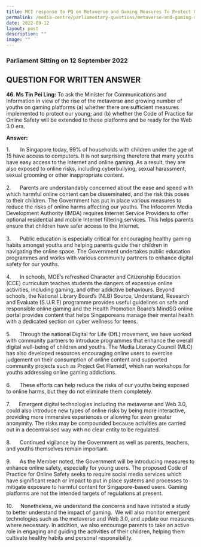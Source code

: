 ```yaml
---
title: MCI response to PQ on Metaverse and Gaming Measures To Protect Our Young
permalink: /media-centre/parliamentary-questions/metaverse-and-gaming-measures-to-protect-our-young/
date: 2022-09-12
layout: post
description: ""
image: ""
---
```

<h3>Parliament Sitting on 12 September 2022</h3>
<h2>QUESTION FOR WRITTEN ANSWER</h2>
<p><strong>46. Ms Tin Pei Ling:</strong>&nbsp;To ask the Minister for Communications and Information in view of the rise of the metaverse and growing number of youths on gaming platforms (a) whether there are sufficient measures implemented to protect our young; and (b) whether the Code of Practice for Online Safety will be extended to these platforms and be ready for the Web 3.0 era.</p>
<p><strong>Answer:</strong></p>
<p>1.<span style="white-space: pre;">		</span>In Singapore today, 99% of households with children under the age of 15 have access to computers. It is not surprising therefore that many youths have easy access to the internet and online gaming. As a result, they are also exposed to online risks, including cyberbullying, sexual harassment, sexual grooming or other inappropriate content.<br>
<br>
2.<span style="white-space: pre;">		</span>Parents are understandably concerned about the ease and speed with which harmful online content can be disseminated, and the risk this poses to their children. The Government has put in place various measures to reduce the risks of online harms affecting our youths. The Infocomm Media Development Authority (IMDA) requires Internet Service Providers to offer optional residential and mobile Internet filtering services. This helps parents ensure that children have safer access to the Internet.&nbsp;<br>
<br>
3.<span style="white-space: pre;">		</span>Public education is especially critical for encouraging healthy gaming habits amongst youths and helping parents guide their children in navigating the online space. The Government undertakes public education programmes and works with various community partners to enhance digital safety for our youths.<br>
<br>
4.<span style="white-space: pre;">		</span>In schools, MOE’s refreshed Character and Citizenship Education (CCE) curriculum teaches students the dangers of excessive online activities, including gaming, and other addictive behaviours. Beyond schools, the National Library Board’s (NLB) Source, Understand, Research and Evaluate (S.U.R.E) programme provides useful guidelines on safe and responsible online gaming and the Health Promotion Board’s MindSG online portal provides content that helps Singaporeans manage their mental health with a dedicated section on cyber wellness for teens.<br>
<br>
5.<span style="white-space: pre;">		</span>Through the national Digital for Life (DfL) movement, we have worked with community partners to introduce programmes that enhance the overall digital well-being of children and youths. The Media Literacy Council (MLC) has also developed resources encouraging online users to exercise judgement on their consumption of online content and supported community projects such as Project Get Flamed!, which ran workshops for youths addressing online gaming addictions.&nbsp;&nbsp;<br>
<br>
6.<span style="white-space: pre;">		</span>These efforts can help reduce the risks of our youths being exposed to online harms, but they do not eliminate them completely.<br>
<br>
7.<span style="white-space: pre;">		</span>Emergent digital technologies including the metaverse and Web 3.0, could also introduce new types of online risks by being more interactive, providing more immersive experiences or allowing for even greater anonymity. The risks may be compounded because activities are carried out in a decentralised way with no clear entity to be regulated.<br>
<br>
8.<span style="white-space: pre;">		</span>Continued vigilance by the Government as well as parents, teachers, and youths themselves remain important.<br>
<br>
9.<span style="white-space: pre;">		</span>As the Member noted, the Government will be introducing measures to enhance online safety, especially for young users. The proposed Code of Practice for Online Safety seeks to require social media services which have significant reach or impact to put in place systems and processes to mitigate exposure to harmful content for Singapore-based users. Gaming platforms are not the intended targets of regulations at present.<br>
<br>
10.<span style="white-space: pre;">		</span>Nonetheless, we understand the concerns and have initiated a study to better understand the impact of gaming.&nbsp; We will also monitor emergent technologies such as the metaverse and Web 3.0, and update our measures where necessary. In addition, we also encourage parents to take an active role in engaging and guiding the activities of their children, helping them cultivate healthy habits and personal responsibility.</p>
